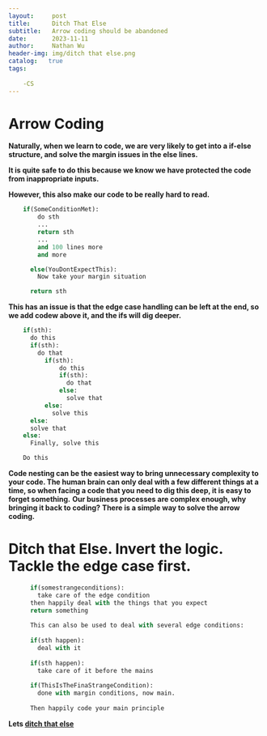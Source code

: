 ```yaml
---
layout:     post
title:      Ditch That Else
subtitle:   Arrow coding should be abandoned
date:       2023-11-11
author:     Nathan Wu
header-img: img/ditch that else.png
catalog:   true
tags:
    
    -CS
---
```


# Arrow Coding

**Naturally, when we learn to code, we are very likely to get into a if-else structure, and solve the margin issues in the else lines.**

**It is quite safe to do this because we know we have protected the code from inappropriate inputs.**

**However, this also make our code to be really hard to read.**
```py
    if(SomeConditionMet):
        do sth
        ...
        return sth
        ...
        and 100 lines more
        and more

      else(YouDontExpectThis):
        Now take your margin situation

      return sth
```
**This has an issue is that the edge case handling can be left at the end, so we add codew above it, and the ifs will dig deeper.**
```py
    if(sth):
      do this
      if(sth):
        do that
          if(sth):
              do this
              if(sth):
                do that
              else:
                solve that
          else:
            solve this
      else:
      solve that
    else:
      Finally, solve this

    Do this
```
**Code nesting can be the easiest way to bring unnecessary complexity to your code. The human brain can only deal with a few different things at a time, so when facing a code that you need to dig this deep, it is easy to forget something.**
**Our business processes are complex enough, why bringing it back to coding?**
**There is a simple way to solve the arrow coding.**
# Ditch that Else. Invert the logic. Tackle the edge case first.
```py
      if(somestrangeconditions):
        take care of the edge condition
      then happily deal with the things that you expect
      return something
    
      This can also be used to deal with several edge conditions:
    
      if(sth happen):
        deal with it
    
      if(sth happen):
        take care of it before the mains
    
      if(ThisIsTheFinaStrangeCondition):
        done with margin conditions, now main.
    
      Then happily code your main principle

```
**Lets [ditch that else](https://blog.codinghorror.com/flattening-arrow-code/)**
      
